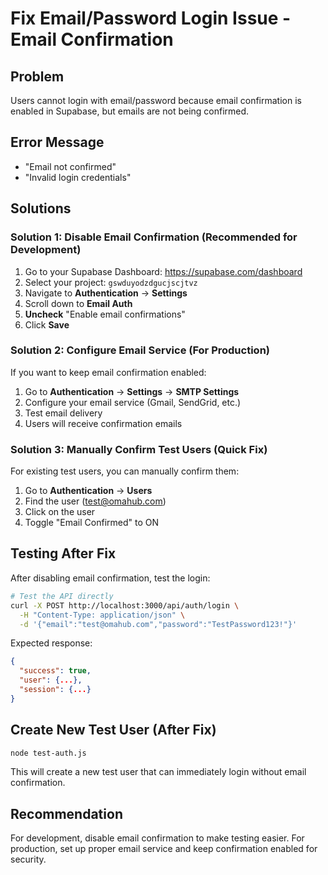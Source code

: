 # Fix Email/Password Login Issue - Email Confirmation

## Problem

Users cannot login with email/password because email confirmation is enabled in Supabase, but emails are not being confirmed.

## Error Message

- "Email not confirmed"
- "Invalid login credentials"

## Solutions

### Solution 1: Disable Email Confirmation (Recommended for Development)

1. Go to your Supabase Dashboard: https://supabase.com/dashboard
2. Select your project: `gswduyodzdgucjscjtvz`
3. Navigate to **Authentication** → **Settings**
4. Scroll down to **Email Auth**
5. **Uncheck** "Enable email confirmations"
6. Click **Save**

### Solution 2: Configure Email Service (For Production)

If you want to keep email confirmation enabled:

1. Go to **Authentication** → **Settings** → **SMTP Settings**
2. Configure your email service (Gmail, SendGrid, etc.)
3. Test email delivery
4. Users will receive confirmation emails

### Solution 3: Manually Confirm Test Users (Quick Fix)

For existing test users, you can manually confirm them:

1. Go to **Authentication** → **Users**
2. Find the user (test@omahub.com)
3. Click on the user
4. Toggle "Email Confirmed" to ON

## Testing After Fix

After disabling email confirmation, test the login:

```bash
# Test the API directly
curl -X POST http://localhost:3000/api/auth/login \
  -H "Content-Type: application/json" \
  -d '{"email":"test@omahub.com","password":"TestPassword123!"}'
```

Expected response:

```json
{
  "success": true,
  "user": {...},
  "session": {...}
}
```

## Create New Test User (After Fix)

```bash
node test-auth.js
```

This will create a new test user that can immediately login without email confirmation.

## Recommendation

For development, disable email confirmation to make testing easier. For production, set up proper email service and keep confirmation enabled for security.
